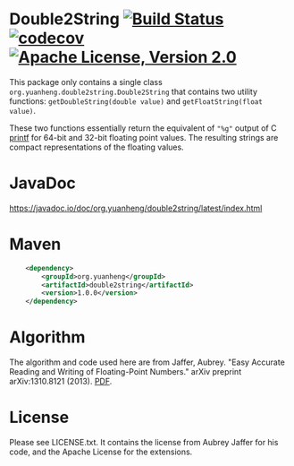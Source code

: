 # Double2String [![Build Status](https://circleci.com/gh/coconut2015/double2string.svg?style=shield)](https://app.circleci.com/pipelines/github/coconut2015/double2string)[![codecov](https://codecov.io/gh/coconut2015/double2string/branch/master/graph/badge.svg?token=fNdJPszCMB)](https://codecov.io/gh/coconut2015/double2string)[![Apache License, Version 2.0](https://img.shields.io/badge/license-Apache--2.0-blue.svg)](http://www.apache.org/licenses/LICENSE-2.0)

This package only contains a single class
``org.yuanheng.double2string.Double2String`` that contains two utility
functions:
``getDoubleString(double value)`` and ``getFloatString(float value)``.

These two functions essentially return the equivalent of ``"%g"`` output of
C [printf](https://www.cplusplus.com/reference/cstdio/printf/) for 64-bit
and 32-bit floating point values.  The resulting strings are compact
representations of the floating values.

# JavaDoc

https://javadoc.io/doc/org.yuanheng/double2string/latest/index.html

# Maven

```xml
	<dependency>
		<groupId>org.yuanheng</groupId>
		<artifactId>double2string</artifactId>
		<version>1.0.0</version>
	</dependency>
```

# Algorithm

The algorithm and code used here are from
Jaffer, Aubrey. "Easy Accurate Reading and Writing of Floating-Point
Numbers." arXiv preprint arXiv:1310.8121 (2013). [PDF](https://arxiv.org/pdf/1310.8121.pdf).

# License

Please see LICENSE.txt.  It contains the license from Aubrey Jaffer
for his code, and the Apache License for the extensions.
